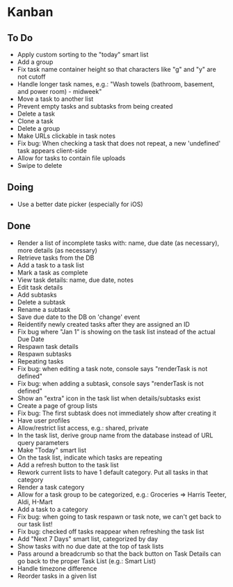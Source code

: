 # Kanban

## To Do
- Apply custom sorting to the "today" smart list
- Add a group
- Fix task name container height so that characters like "g" and "y" are not cutoff
- Handle longer task names, e.g.: "Wash towels (bathroom, basement, and power room) - midweek"
- Move a task to another list
- Prevent empty tasks and subtasks from being created
- Delete a task
- Clone a task
- Delete a group
- Make URLs clickable in task notes
- Fix bug: When checking a task that does not repeat, a new 'undefined' task appears client-side
- Allow for tasks to contain file uploads
- Swipe to delete

## Doing
- Use a better date picker (especially for iOS)

## Done
- Render a list of incomplete tasks with: name, due date (as necessary), more details (as necessary)
- Retrieve tasks from the DB
- Add a task to a task list
- Mark a task as complete
- View task details: name, due date, notes
- Edit task details
- Add subtasks
- Delete a subtask
- Rename a subtask
- Save due date to the DB on 'change' event
- Reidentify newly created tasks after they are assigned an ID
- Fix bug where "Jan 1" is showing on the task list instead of the actual Due Date
- Respawn task details
- Respawn subtasks
- Repeating tasks
- Fix bug: when editing a task note, console says "renderTask is not defined"
- Fix bug: when adding a subtask, console says "renderTask is not defined"
- Show an "extra" icon in the task list when details/subtasks exist
- Create a page of group lists
- Fix bug: The first subtask does not immediately show after creating it 
- Have user profiles
- Allow/restrict list access, e.g.: shared, private
- In the task list, derive group name from the database instead of URL query parameters
- Make "Today" smart list
- On the task list, indicate which tasks are repeating
- Add a refresh button to the task list
- Rework current lists to have 1 default category. Put all tasks in that category
- Render a task category
- Allow for a task group to be categorized, e.g.: Groceries => Harris Teeter, Aldi, H-Mart
- Add a task to a category
- Fix bug: when going to task respawn or task note, we can't get back to our task list!
- Fix bug: checked off tasks reappear when refreshing the task list
- Add "Next 7 Days" smart list, categorized by day
- Show tasks with no due date at the top of task lists
- Pass around a breadcrumb so that the back button on Task Details can go back to the proper Task List (e.g.: Smart List)
- Handle timezone difference
- Reorder tasks in a given list
